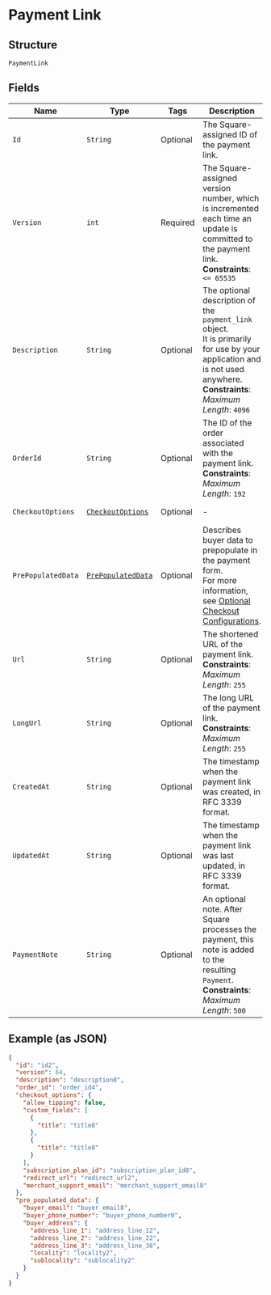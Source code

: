 
# Payment Link

## Structure

`PaymentLink`

## Fields

| Name | Type | Tags | Description | Getter |
|  --- | --- | --- | --- | --- |
| `Id` | `String` | Optional | The Square-assigned ID of the payment link. | String getId() |
| `Version` | `int` | Required | The Square-assigned version number, which is incremented each time an update is committed to the payment link.<br>**Constraints**: `<= 65535` | int getVersion() |
| `Description` | `String` | Optional | The optional description of the `payment_link` object.<br>It is primarily for use by your application and is not used anywhere.<br>**Constraints**: *Maximum Length*: `4096` | String getDescription() |
| `OrderId` | `String` | Optional | The ID of the order associated with the payment link.<br>**Constraints**: *Maximum Length*: `192` | String getOrderId() |
| `CheckoutOptions` | [`CheckoutOptions`](../../doc/models/checkout-options.md) | Optional | - | CheckoutOptions getCheckoutOptions() |
| `PrePopulatedData` | [`PrePopulatedData`](../../doc/models/pre-populated-data.md) | Optional | Describes buyer data to prepopulate in the payment form.<br>For more information,<br>see [Optional Checkout Configurations](https://developer.squareup.com/docs/checkout-api/optional-checkout-configurations). | PrePopulatedData getPrePopulatedData() |
| `Url` | `String` | Optional | The shortened URL of the payment link.<br>**Constraints**: *Maximum Length*: `255` | String getUrl() |
| `LongUrl` | `String` | Optional | The long URL of the payment link.<br>**Constraints**: *Maximum Length*: `255` | String getLongUrl() |
| `CreatedAt` | `String` | Optional | The timestamp when the payment link was created, in RFC 3339 format. | String getCreatedAt() |
| `UpdatedAt` | `String` | Optional | The timestamp when the payment link was last updated, in RFC 3339 format. | String getUpdatedAt() |
| `PaymentNote` | `String` | Optional | An optional note. After Square processes the payment, this note is added to the<br>resulting `Payment`.<br>**Constraints**: *Maximum Length*: `500` | String getPaymentNote() |

## Example (as JSON)

```json
{
  "id": "id2",
  "version": 64,
  "description": "description8",
  "order_id": "order_id4",
  "checkout_options": {
    "allow_tipping": false,
    "custom_fields": [
      {
        "title": "title8"
      },
      {
        "title": "title8"
      }
    ],
    "subscription_plan_id": "subscription_plan_id8",
    "redirect_url": "redirect_url2",
    "merchant_support_email": "merchant_support_email8"
  },
  "pre_populated_data": {
    "buyer_email": "buyer_email8",
    "buyer_phone_number": "buyer_phone_number0",
    "buyer_address": {
      "address_line_1": "address_line_12",
      "address_line_2": "address_line_22",
      "address_line_3": "address_line_38",
      "locality": "locality2",
      "sublocality": "sublocality2"
    }
  }
}
```


